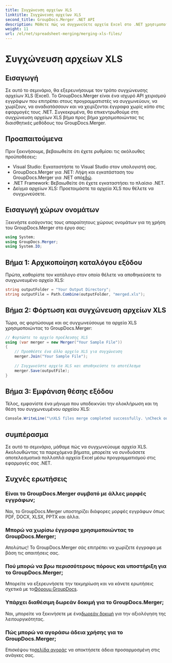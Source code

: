 ```yaml
---
title: Συγχώνευση αρχείων XLS
linktitle: Συγχώνευση αρχείων XLS
second_title: GroupDocs.Merger .NET API
description: Μάθετε πώς να συγχωνεύετε αρχεία Excel στο .NET χρησιμοποιώντας το GroupDocs.Merger για απρόσκοπτη επεξεργασία εγγράφων. Ακολουθήστε το βήμα προς βήμα σεμινάριο μας.
weight: 11
url: /el/net/spreadsheet-merging/merging-xls-files/
---
```


# Συγχώνευση αρχείων XLS

## Εισαγωγή
Σε αυτό το σεμινάριο, θα εξερευνήσουμε τον τρόπο συγχώνευσης αρχείων XLS (Excel). Το GroupDocs.Merger είναι ένα ισχυρό API χειρισμού εγγράφων που επιτρέπει στους προγραμματιστές να συγχωνεύουν, να χωρίζουν, να αναδιατάσσουν και να χειρίζονται έγγραφα χωρίς κόπο στις εφαρμογές τους .NET. Συγκεκριμένα, θα επικεντρωθούμε στη συγχώνευση αρχείων XLS βήμα προς βήμα χρησιμοποιώντας τις διαισθητικές μεθόδους του GroupDocs.Merger.
## Προαπαιτούμενα
Πριν ξεκινήσουμε, βεβαιωθείτε ότι έχετε ρυθμίσει τις ακόλουθες προϋποθέσεις:
- Visual Studio: Εγκαταστήστε το Visual Studio στον υπολογιστή σας.
-  GroupDocs.Merger για .NET: Λήψη και εγκατάσταση του GroupDocs.Merger για .NET από[εδώ](https://releases.groupdocs.com/merger/net/).
- .NET Framework: Βεβαιωθείτε ότι έχετε εγκαταστήσει το πλαίσιο .NET.
- Δείγμα αρχείων XLS: Προετοιμάστε τα αρχεία XLS που θέλετε να συγχωνεύσετε.

## Εισαγωγή χώρων ονομάτων
Ξεκινήστε εισάγοντας τους απαραίτητους χώρους ονομάτων για τη χρήση του GroupDocs.Merger στο έργο σας:
```csharp
using System; 
using GroupDocs.Merger;
using System.IO;
```
## Βήμα 1: Αρχικοποίηση καταλόγου εξόδου
Πρώτα, καθορίστε τον κατάλογο στον οποίο θέλετε να αποθηκεύσετε το συγχωνευμένο αρχείο XLS:
```csharp
string outputFolder = "Your Output Directory";
string outputFile = Path.Combine(outputFolder, "merged.xls");
```
## Βήμα 2: Φόρτωση και συγχώνευση αρχείων XLS
Τώρα, ας φορτώσουμε και ας συγχωνεύσουμε τα αρχεία XLS χρησιμοποιώντας το GroupDocs.Merger:
```csharp
// Φορτώστε το αρχείο προέλευσης XLS
using (var merger = new Merger("Your Sample File"))
{
    // Προσθέστε ένα άλλο αρχείο XLS για συγχώνευση
    merger.Join("Your Sample File");
    
    // Συγχωνεύστε αρχεία XLS και αποθηκεύστε το αποτέλεσμα
    merger.Save(outputFile);
}
```
## Βήμα 3: Εμφάνιση θέσης εξόδου
Τέλος, εμφανίστε ένα μήνυμα που υποδεικνύει την ολοκλήρωση και τη θέση του συγχωνευμένου αρχείου XLS:
```csharp
Console.WriteLine("\nXLS files merge completed successfully. \nCheck output in {0}", outputFolder);
```

## συμπέρασμα
Σε αυτό το σεμινάριο, μάθαμε πώς να συγχωνεύουμε αρχεία XLS. Ακολουθώντας τα παρεχόμενα βήματα, μπορείτε να συνδυάσετε αποτελεσματικά πολλαπλά αρχεία Excel μέσω προγραμματισμού στις εφαρμογές σας .NET.

## Συχνές ερωτήσεις
### Είναι το GroupDocs.Merger συμβατό με άλλες μορφές εγγράφων;
Ναι, το GroupDocs.Merger υποστηρίζει διάφορες μορφές εγγράφων όπως PDF, DOCX, XLSX, PPTX και άλλα.
### Μπορώ να χωρίσω έγγραφα χρησιμοποιώντας το GroupDocs.Merger;
Απολύτως! Το GroupDocs.Merger σάς επιτρέπει να χωρίζετε έγγραφα με βάση τις απαιτήσεις σας.
### Πού μπορώ να βρω περισσότερους πόρους και υποστήριξη για το GroupDocs.Merger;
Μπορείτε να εξερευνήσετε την τεκμηρίωση και να κάνετε ερωτήσεις σχετικά με το[Φόρουμ GroupDocs](https://forum.groupdocs.com/c/merger/32).
### Υπάρχει διαθέσιμη δωρεάν δοκιμή για το GroupDocs.Merger;
 Ναι, μπορείτε να ξεκινήσετε με ένα[δωρεάν δοκιμή](https://releases.groupdocs.com/) για την αξιολόγηση της λειτουργικότητας.
### Πώς μπορώ να αγοράσω άδεια χρήσης για το GroupDocs.Merger;
 Επισκέψου το[σελίδα αγοράς](https://purchase.groupdocs.com/buy) να αποκτήσετε άδεια προσαρμοσμένη στις ανάγκες σας.